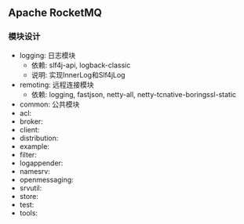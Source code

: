 ## Apache RocketMQ 
### 模块设计
- logging: 日志模块
  - 依赖: slf4j-api, logback-classic
  - 说明: 实现InnerLog和Slf4jLog
- remoting: 远程连接模块
  - 依赖: logging, fastjson, netty-all, netty-tcnative-boringssl-static
- common: 公共模块
- acl: 
- broker: 
- client: 
- distribution: 
- example: 
- filter: 
- logappender: 
- namesrv: 
- openmessaging: 
- srvutil: 
- store: 
- test: 
- tools: 